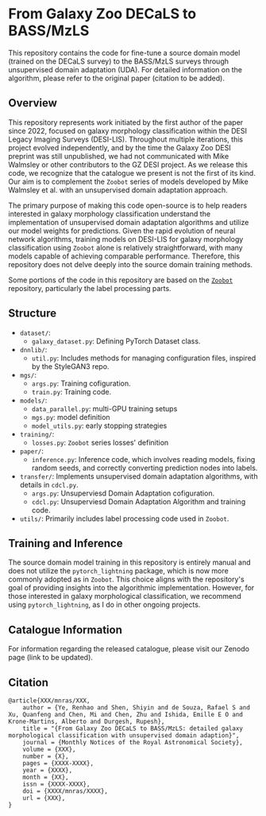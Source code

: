 # From Galaxy Zoo DECaLS to BASS/MzLS
This repository contains the code for fine-tune a source domain model (trained on the DECaLS survey) to the BASS/MzLS surveys through unsupervised domain adaptation (UDA). For detailed information on the algorithm, please refer to the original paper (citation to be added).

## Overview
This repository represents work initiated by the first author of the paper since 2022, focused on galaxy morphology classification within the DESI Legacy Imaging Surveys (DESI-LIS). Throughout multiple iterations, this project evolved independently, and by the time the Galaxy Zoo DESI preprint was still unpublished, we had not communicated with Mike Walmsley or other contributors to the GZ DESI project. As we release this code, we recognize that the catalogue we present is not the first of its kind. Our aim is to complement the `Zoobot` series of models developed by Mike Walmsley et al. with an unsupervised domain adaptation approach.

The primary purpose of making this code open-source is to help readers interested in galaxy morphology classification understand the implementation of unsupervised domain adaptation algorithms and utilize our model weights for predictions. Given the rapid evolution of neural network algorithms, training models on DESI-LIS for galaxy morphology classification using `Zoobot` alone is relatively straightforward, with many models capable of achieving comparable performance. Therefore, this repository does not delve deeply into the source domain training methods.

Some portions of the code in this repository are based on the [`Zoobot`](https://joss.theoj.org/papers/10.21105/joss.05312) repository, particularly the label processing parts. 

## Structure

- `dataset/`: 
  - `galaxy_dataset.py`: Defining PyTorch Dataset class.
- `dnnlib/`: 
  - `util.py`: Includes methods for managing configuration files, inspired by the StyleGAN3 repo.
- `mgs/`: 
  - `args.py`: Training cofiguration.
  - `train.py`: Training code.
- `models/`:
  - `data_parallel.py`: multi-GPU training setups
  - `mgs.py`: model definition
  - `model_utils.py`: early stopping strategies
- `training/`: 
  - `losses.py`: `Zoobot` series losses' definition
- `paper/`: 
  - `inference.py`: Inference code, which involves reading models, fixing random seeds, and correctly converting prediction nodes into labels.
- `transfer/`: Implements unsupervised domain adaptation algorithms, with details in `cdcl.py`.
  - `args.py`: Unsuperviesd Domain Adaptation cofiguration.
  - `cdcl.py`: Unsuperviesd Domain Adaptation Algorithm and training code.
- `utils/`: Primarily includes label processing code used in `Zoobot`.


## Training and Inference
The source domain model training in this repository is entirely manual and does not utilize the `pytorch_lightning` package, which is now more commonly adopted as in `Zoobot`. This choice aligns with the repository's goal of providing insights into the algorithmic implementation. However, for those interested in galaxy morphological classification, we recommend using `pytorch_lightning`, as I do in other ongoing projects.

## Catalogue Information
For information regarding the released catalogue, please visit our Zenodo page (link to be updated).

## Citation

```
@article{XXX/mnras/XXX,
    author = {Ye, Renhao and Shen, Shiyin and de Souza, Rafael S and Xu, Quanfeng and Chen, Mi and Chen, Zhu and Ishida, Emille E O and Krone-Martins, Alberto and Durgesh, Rupesh},
    title = "{From Galaxy Zoo DECaLS to BASS/MzLS: detailed galaxy morphological classification with unsupervised domain adaption}",
    journal = {Monthly Notices of the Royal Astronomical Society},
    volume = {XXX},
    number = {X},
    pages = {XXXX-XXXX},
    year = {XXXX},
    month = {XX},
    issn = {XXXX-XXXX},
    doi = {XXXX/mnras/XXXX},
    url = {XXX},
}
```